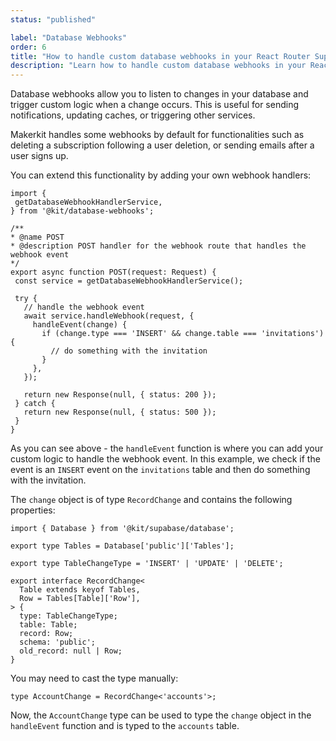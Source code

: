 ```yaml
---
status: "published"

label: "Database Webhooks"
order: 6
title: "How to handle custom database webhooks in your React Router Supabase application"
description: "Learn how to handle custom database webhooks in your React Router Supabase application"
---
```



Database webhooks allow you to listen to changes in your database and trigger custom logic when a change occurs. This is useful for sending notifications, updating caches, or triggering other services.

Makerkit handles some webhooks by default for functionalities such as deleting a subscription following a user deletion, or sending emails after a user signs up.

You can extend this functionality by adding your own webhook handlers:

 ```tsx {% title="apps/web/app/api/db/webhook/route.ts" %}
import {
  getDatabaseWebhookHandlerService,
} from '@kit/database-webhooks';

/**
 * @name POST
 * @description POST handler for the webhook route that handles the webhook event
 */
export async function POST(request: Request) {
  const service = getDatabaseWebhookHandlerService();

  try {
    // handle the webhook event
    await service.handleWebhook(request, {
      handleEvent(change) {
        if (change.type === 'INSERT' && change.table === 'invitations') {
          // do something with the invitation
        }
      },
    });

    return new Response(null, { status: 200 });
  } catch {
    return new Response(null, { status: 500 });
  }
}
```

As you can see above - the `handleEvent` function is where you can add your custom logic to handle the webhook event. In this example, we check if the event is an `INSERT` event on the `invitations` table and then do something with the invitation.

The `change` object is of type `RecordChange` and contains the following properties:

```tsx
import { Database } from '@kit/supabase/database';

export type Tables = Database['public']['Tables'];

export type TableChangeType = 'INSERT' | 'UPDATE' | 'DELETE';

export interface RecordChange<
  Table extends keyof Tables,
  Row = Tables[Table]['Row'],
> {
  type: TableChangeType;
  table: Table;
  record: Row;
  schema: 'public';
  old_record: null | Row;
}
```

You may need to cast the type manually:

```tsx
type AccountChange = RecordChange<'accounts'>;
```

Now, the `AccountChange` type can be used to type the `change` object in the `handleEvent` function and is typed to the `accounts` table.